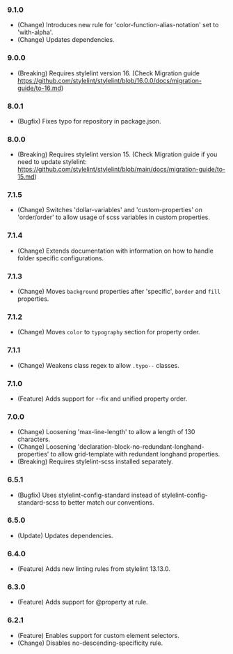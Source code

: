 ### 9.1.0
- (Change) Introduces new rule for 'color-function-alias-notation' set to 'with-alpha'.
- (Change) Updates dependencies.

### 9.0.0
- (Breaking) Requires stylelint version 16. (Check Migration guide https://github.com/stylelint/stylelint/blob/16.0.0/docs/migration-guide/to-16.md)

### 8.0.1
- (Bugfix) Fixes typo for repository in package.json.

### 8.0.0
- (Breaking) Requires stylelint version 15. (Check Migration guide if you need to update stylelint: https://github.com/stylelint/stylelint/blob/main/docs/migration-guide/to-15.md)

### 7.1.5
- (Change) Switches 'dollar-variables' and 'custom-properties' on 'order/order' to allow usage of scss variables in custom properties.

### 7.1.4
- (Change) Extends documentation with information on how to handle folder specific configurations.

### 7.1.3
- (Change) Moves `background` properties after 'specific', `border` and `fill` properties.

### 7.1.2
- (Change) Moves `color` to `typography` section for property order.

### 7.1.1
- (Change) Weakens class regex to allow `.typo--` classes.

### 7.1.0
- (Feature) Adds support for --fix and unified property order.

### 7.0.0
- (Change) Loosening 'max-line-length' to allow a length of 130 characters.
- (Change) Loosening 'declaration-block-no-redundant-longhand-properties' to allow grid-template with redundant longhand properties.
- (Breaking) Requires stylelint-scss installed separately.

### 6.5.1

- (Bugfix) Uses stylelint-config-standard instead of stylelint-config-standard-scss to better match our conventions.

### 6.5.0
- (Update) Updates dependencies.

### 6.4.0
- (Feature) Adds new linting rules from stylelint 13.13.0.

### 6.3.0
 - (Feature) Adds support for @property at rule.

### 6.2.1
 - (Feature) Enables support for custom element selectors.
 - (Change) Disables no-descending-specificity rule.
